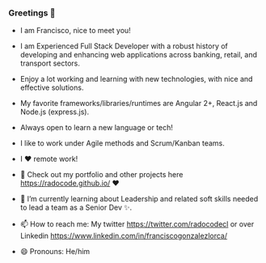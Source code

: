 ### Greetings 👋

- I am Francisco, nice to meet you!

- I am Experienced Full Stack Developer with a robust history of developing and enhancing web applications across
banking, retail, and transport sectors.

- Enjoy a lot working and learning with new technologies, with nice and effective solutions.

- My favorite frameworks/libraries/runtimes are Angular 2+, React.js and Node.js (express.js).

- Always open to learn a new language or tech!

- I like to work under Agile methods and Scrum/Kanban teams.

- I ♥ remote work!

- 🔭 Check out my portfolio and other projects here https://radocode.github.io/ ❤️
- 🌱 I’m currently learning about Leadership and related soft skills needed to lead a team as a Senior Dev ✨.
- 📫 How to reach me: My twitter https://twitter.com/radocodecl or over Linkedin https://www.linkedin.com/in/franciscogonzalezlorca/
- 😄 Pronouns: He/him
